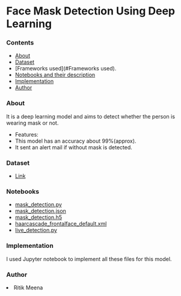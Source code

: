 <h1 align='centre'> Face Mask Detection Using Deep Learning</h1>

### Contents
* [About](#About)
* [Dataset](#Dataset)
* [Frameworks used](#Frameworks used).
* [Notebooks and their description](#Notebooks)
* [Implementation](#Implementation)
* [Author](#Author)

### About
It is a deep learning model and aims to detect whether the person is wearing mask or not.
* Features:
 * This model has an accuracy about 99%(approx).
 * It sent an alert mail if without mask is detected.

### Dataset
* [Link](https://github.com/Ritik187/Face-mask-detection-/tree/master/data)

### Notebooks
* [mask_detection.py](https://github.com/Ritik187/Face-mask-detection-/blob/master/mask_detection.py)
* [mask_detection.json](https://github.com/Ritik187/Face-mask-detection-/blob/master/mask_detection.json)
* [mask_detection.h5](https://github.com/Ritik187/Face-mask-detection-/blob/master/mask_detection.h5)
* [haarcascade_frontalface_default.xml](https://github.com/Ritik187/Face-mask-detection-/blob/master/haarcascade_frontalface_default.xml)
* [live_detection.py](https://github.com/Ritik187/Face-mask-detection-/blob/master/live_detection.py)

### Implementation
I used Jupyter notebook to implement all these files for this model.

### Author
<li>Ritik Meena</li>







